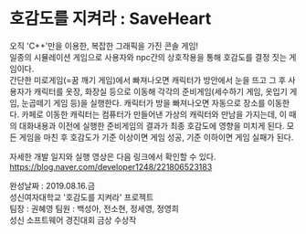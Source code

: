 # 호감도를 지켜라 : SaveHeart 

오직 'C++'만을 이용한, 복잡한 그래픽을 가진 콘솔 게임!\
일종의 시뮬레이션 게임으로 사용자와 npc간의 상호작용을 통해 호감도를 결정 짓는 게임이다.\
간단한 미로게임(=꿈 깨기 게임)에서 빠져나오면 캐릭터가 방안에서 눈을 뜨고 그 후 사용자가 캐릭터를 옷장, 화장실 등으로 이동해 각각의 준비게임(세수하기 게임, 옷입기 게임, 눈곱떼기 게임 등)을 실행한다. 캐릭터가 방을 빠져나오면 자동으로 장소를 이동한다. 카페로 이동한 캐릭터는 컴퓨터가 만들어낸 가상의 캐릭터와 만남을 가지는데, 이 때의 대화내용과 이전에 실행한 준비게임의 결과가 최종 호감도에 영향을 미치게 된다. 모든 게임을 마친 후 호감도가 기준 이상이면 게임 성공, 기준 이하이면 게임 실패가 된다.

자세한 개발 일지와 실행 영상은 다음 링크에서 확인할 수 있다.\
https://blog.naver.com/developer1248/221806523183


완성날짜 : 2019.08.16.금 \
성신여자대학교 '호감도를 지켜라' 프로젝트\
팀장 : 권혜영 팀원 : 백성아, 전소현, 정세영, 정영희 \
성신 소프트웨어 경진대회 금상 수상작
